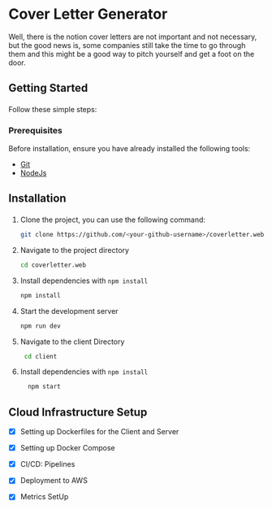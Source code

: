 # <div id="top"> Cover Letter Generator</div>
Well, there is the notion cover letters are not important and not necessary, but the good news is, some companies still take the time to go through them and this might be a good way to pitch yourself and get a foot on the door.


## <p id="getting_started">Getting Started</p>

Follow these simple steps:

### <p id="prerequisites">Prerequisites</p>

Before installation, ensure you have already installed the following tools:

-   [Git](https://git-scm.com/downloads)
-   [NodeJs](https://nodejs.org/en/download/)

## <p id="installation">Installation</p>

1. Clone the project, you can use the following command:

    ```bash
    git clone https://github.com/<your-github-username>/coverletter.web.git
    ```

2. Navigate to the project directory

    ```bash
    cd coverletter.web
    ```

3. Install dependencies with `npm install`

    ```bash
    npm install
    ```

4. Start the development server

    ```bash
    npm run dev
    ```
5. Navigate to the client Directory

    ```bash
     cd client
    ```

6. Install dependencies with `npm install`

    ```bash
      npm start
    ```

## Cloud Infrastructure Setup
- [x] Setting up Dockerfiles for the Client and Server
- [x] Setting up Docker Compose
- [x] CI/CD: Pipelines
- [x] Deployment to AWS
- [x] Metrics SetUp

